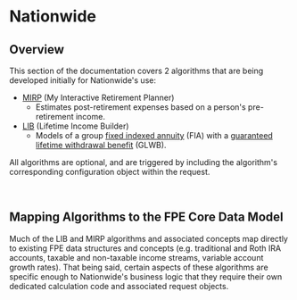 # Nationwide

## Overview

This section of the documentation covers 2 algorithms that are being developed initially for Nationwide's use:

- [MIRP](./mirp.md) (My Interactive Retirement Planner)
    - Estimates post-retirement expenses based on a person's pre-retirement income.
- [LIB](./nwlib.md) (Lifetime Income Builder)
    - Models of a group [fixed indexed annuity](https://www.investopedia.com/terms/i/indexedannuity.asp) (FIA) with a [guaranteed lifetime withdrawal benefit](https://www.investopedia.com/terms/g/glwb.asp) (GLWB).

All algorithms are optional, and are triggered by including the algorithm's corresponding configuration object within the request.

<br/>

## Mapping Algorithms to the FPE Core Data Model

Much of the LIB and MIRP algorithms and associated concepts map directly to existing FPE data structures and concepts (e.g. traditional and Roth IRA accounts, taxable and non-taxable income streams, variable account growth rates).  That being said, certain aspects of these algorithms are specific enough to Nationwide's business logic that they require their own dedicated calculation code and associated request objects.
